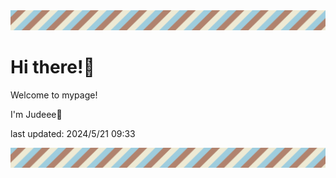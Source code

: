 <!-- Header image -->
<img src="./pokemon/pokemon_3.png" width="1000">

# Hi there!👋

Welcome to mypage!

I'm Judeee🐷

last updated: 2024/5/21 09:33

<!-- Footer image -->
<img src="./pokemon/pokemon_3.png" width="1000">
